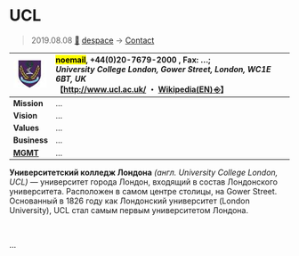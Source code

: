 # UCL
> 2019.08.08 [🚀](../../index/index.md) [despace](../index.md) → [Contact](../contact.md)

|[![](../f/con/u/ucl_logo1_thumb.jpg)](../f/con/u/ucl_logo1.png)|<mark>noemail</mark>, +44(0)20-7679-2000 , Fax: …;<br> *University College London, Gower Street, London, WC1E 6BT, UK*<br> 【<http://www.ucl.ac.uk/> ・ [Wikipedia(EN) ⎆](https://en.wikipedia.org/wiki/University_College_London)】|
|:--|:--|
|**Mission**|…|
|**Vision**|…|
|**Values**|…|
|**Business**|…|
|**[MGMT](../mgmt.md)**|…|

**Университетский колледж Лондона** *(англ. University College London, UCL)* — университет города Лондон, входящий в состав Лондонского университета. Расположен в самом центре столицы, на Gower Street. Основанный в 1826 году как Лондонский университет (London University), UCL стал самым первым университетом Лондона.


<p style="page-break-after:always"> </p>

…

